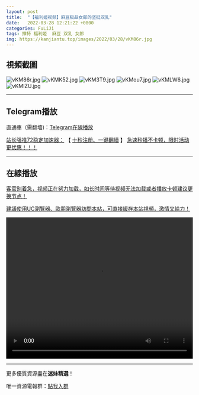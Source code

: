 ```yaml
---
layout: post
title:  "【福利姬视频】麻豆极品女郎的坚挺双乳"
date:   2022-03-28 12:21:22 +0800
categories: FuLiJi
tags: 推特 福利姬  麻豆 双乳 女郎
img: https://kanjiantu.top/images/2022/03/28/vKM86r.jpg
---
```



## 視頻截圖

![vKM86r.jpg](https://kanjiantu.top/images/2022/03/28/vKM86r.jpg)
![vKMK52.jpg](https://kanjiantu.top/images/2022/03/28/vKMK52.jpg)
![vKM3T9.jpg](https://kanjiantu.top/images/2022/03/28/vKM3T9.jpg)
![vKMou7.jpg](https://kanjiantu.top/images/2022/03/28/vKMou7.jpg)
![vKMLW6.jpg](https://kanjiantu.top/images/2022/03/28/vKMLW6.jpg)
![vKMlZU.jpg](https://kanjiantu.top/images/2022/03/28/vKMlZU.jpg)

* * *
## Telegram播放

直通車（需翻墻)：[Telegram在線播放](https://t.me/mimeijingxuan/263)

<u>站长强推72稳定加速器：</u> 【 [十秒注册、一键翻墙](https://www.mimei.blog/skip/vpn.html) 】
<u>  急速秒播不卡顿，限时活动更优惠！！！</u>
* * *
## 在線播放
<u>客官别着急，视频正在努力加载，如长时间等待视频无法加载或者播放卡顿建议更换节点！</u>

<u>建議使用UC瀏覽器、歐朋瀏覽器訪問本站，可直接緩存本站視頻，激情又給力！</u>
<center><video src="https://cdn.publer.io/uploads/videos/6245afc0db2797794f147416/2eb6e0233ebdbae57bb010d159149c07.mp4" width="100%" height="380px" controls="controls"></video></center>


* * *
更多優質資源盡在**迷妹精選**！

唯一資源電報群：[點我入群](https://t.me/mimeijingxuan)


